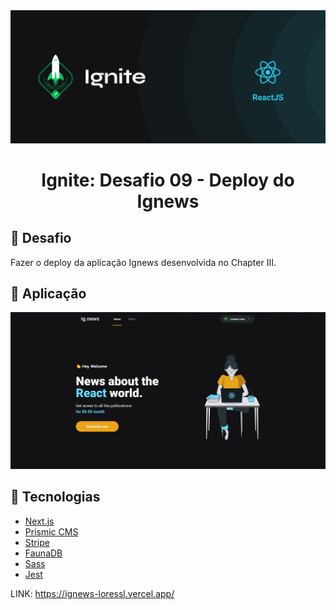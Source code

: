 <img alt="ignit" src="screens/ignite.png" />
<h1 align="center">Ignite: Desafio 09 - Deploy do Ignews</h1>

## :bookmark_tabs: Desafio
Fazer o deploy da aplicação Ignews desenvolvida no Chapter III. 

## :sparkler: Aplicação
<img alt="ignit" src="screens/home.JPG" />

## 🚀 Tecnologias

- [Next.js](https://nextjs.org/)
- [Prismic CMS](https://prismic.io/)
- [Stripe](https://stripe.com/)
- [FaunaDB](https://fauna.com/)
- [Sass](https://sass-lang.com/)
- [Jest](https://jestjs.io/)


LINK: https://ignews-loressl.vercel.app/
